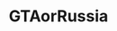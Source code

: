 ---
title: GTAorRussia
crosslinks:
- WTF
- ANormalDayInRussia
- Roadcam
- gifs
- newzealand
- funny
- IdiotsInCars
- thisismylifenow
- OutOfTheLoop
---